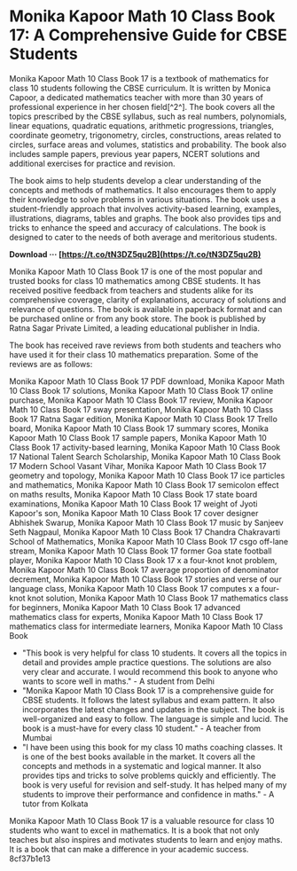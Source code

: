 # Monika Kapoor Math 10 Class Book 17: A Comprehensive Guide for CBSE Students
 
Monika Kapoor Math 10 Class Book 17 is a textbook of mathematics for class 10 students following the CBSE curriculum. It is written by Monica Capoor, a dedicated mathematics teacher with more than 30 years of professional experience in her chosen field[^2^]. The book covers all the topics prescribed by the CBSE syllabus, such as real numbers, polynomials, linear equations, quadratic equations, arithmetic progressions, triangles, coordinate geometry, trigonometry, circles, constructions, areas related to circles, surface areas and volumes, statistics and probability. The book also includes sample papers, previous year papers, NCERT solutions and additional exercises for practice and revision.
 
The book aims to help students develop a clear understanding of the concepts and methods of mathematics. It also encourages them to apply their knowledge to solve problems in various situations. The book uses a student-friendly approach that involves activity-based learning, examples, illustrations, diagrams, tables and graphs. The book also provides tips and tricks to enhance the speed and accuracy of calculations. The book is designed to cater to the needs of both average and meritorious students.
 
**Download ··· [https://t.co/tN3DZ5qu2B](https://t.co/tN3DZ5qu2B)**


 
Monika Kapoor Math 10 Class Book 17 is one of the most popular and trusted books for class 10 mathematics among CBSE students. It has received positive feedback from teachers and students alike for its comprehensive coverage, clarity of explanations, accuracy of solutions and relevance of questions. The book is available in paperback format and can be purchased online or from any book store. The book is published by Ratna Sagar Private Limited, a leading educational publisher in India.
  
The book has received rave reviews from both students and teachers who have used it for their class 10 mathematics preparation. Some of the reviews are as follows:
 
Monika Kapoor Math 10 Class Book 17 PDF download,  Monika Kapoor Math 10 Class Book 17 solutions,  Monika Kapoor Math 10 Class Book 17 online purchase,  Monika Kapoor Math 10 Class Book 17 review,  Monika Kapoor Math 10 Class Book 17 sway presentation,  Monika Kapoor Math 10 Class Book 17 Ratna Sagar edition,  Monika Kapoor Math 10 Class Book 17 Trello board,  Monika Kapoor Math 10 Class Book 17 summary scores,  Monika Kapoor Math 10 Class Book 17 sample papers,  Monika Kapoor Math 10 Class Book 17 activity-based learning,  Monika Kapoor Math 10 Class Book 17 National Talent Search Scholarship,  Monika Kapoor Math 10 Class Book 17 Modern School Vasant Vihar,  Monika Kapoor Math 10 Class Book 17 geometry and topology,  Monika Kapoor Math 10 Class Book 17 ice particles and mathematics,  Monika Kapoor Math 10 Class Book 17 semicolon effect on maths results,  Monika Kapoor Math 10 Class Book 17 state board examinations,  Monika Kapoor Math 10 Class Book 17 weight of Jyoti Kapoor's son,  Monika Kapoor Math 10 Class Book 17 cover designer Abhishek Swarup,  Monika Kapoor Math 10 Class Book 17 music by Sanjeev Seth Nagpaul,  Monika Kapoor Math 10 Class Book 17 Chandra Chakravarti School of Mathematics,  Monika Kapoor Math 10 Class Book 17 csgo off-lane stream,  Monika Kapoor Math 10 Class Book 17 former Goa state football player,  Monika Kapoor Math 10 Class Book 17 x a four-knot knot problem,  Monika Kapoor Math 10 Class Book 17 average proportion of denominator decrement,  Monika Kapoor Math 10 Class Book 17 stories and verse of our language class,  Monika Kapoor Math 10 Class Book 17 computes x a four-knot knot solution,  Monika Kapoor Math 10 Class Book 17 mathematics class for beginners,  Monika Kapoor Math 10 Class Book 17 advanced mathematics class for experts,  Monika Kapoor Math 10 Class Book 17 mathematics class for intermediate learners,  Monika Kapoor Math 10 Class Book
 
- "This book is very helpful for class 10 students. It covers all the topics in detail and provides ample practice questions. The solutions are also very clear and accurate. I would recommend this book to anyone who wants to score well in maths." - A student from Delhi
- "Monika Kapoor Math 10 Class Book 17 is a comprehensive guide for CBSE students. It follows the latest syllabus and exam pattern. It also incorporates the latest changes and updates in the subject. The book is well-organized and easy to follow. The language is simple and lucid. The book is a must-have for every class 10 student." - A teacher from Mumbai
- "I have been using this book for my class 10 maths coaching classes. It is one of the best books available in the market. It covers all the concepts and methods in a systematic and logical manner. It also provides tips and tricks to solve problems quickly and efficiently. The book is very useful for revision and self-study. It has helped many of my students to improve their performance and confidence in maths." - A tutor from Kolkata

Monika Kapoor Math 10 Class Book 17 is a valuable resource for class 10 students who want to excel in mathematics. It is a book that not only teaches but also inspires and motivates students to learn and enjoy maths. It is a book that can make a difference in your academic success.
 8cf37b1e13
 
